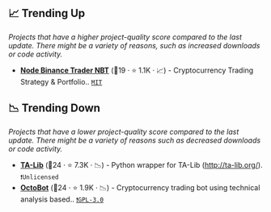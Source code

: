 ## 📈 Trending Up

_Projects that have a higher project-quality score compared to the last update. There might be a variety of reasons, such as increased downloads or code activity._

- <b><a href="https://github.com/bitcoinvsalts/node-binance-trader">Node Binance Trader NBT</a></b> (🥈19 ·  ⭐ 1.1K · 📈) - Cryptocurrency Trading Strategy & Portfolio.. <code><a href="http://bit.ly/34MBwT8">MIT</a></code> <code><img src="https://cdn.icon-icons.com/icons2/2415/PNG/512/nodejs_plain_logo_icon_146409.png" style="display:inline;" width="13" height="13"></code>

## 📉 Trending Down

_Projects that have a lower project-quality score compared to the last update. There might be a variety of reasons such as decreased downloads or code activity._

- <b><a href="https://github.com/TA-Lib/ta-lib-python">TA-Lib</a></b> (🥈24 ·  ⭐ 7.3K · 📉) - Python wrapper for TA-Lib (http://ta-lib.org/). <code>❗Unlicensed</code> <code><img src="https://www.python.org/static/favicon.ico" style="display:inline;" width="13" height="13"></code>
- <b><a href="https://github.com/Drakkar-Software/OctoBot">OctoBot</a></b> (🥈24 ·  ⭐ 1.9K · 📉) - Cryptocurrency trading bot using technical analysis based.. <code><a href="http://bit.ly/2M0xdwT">❗️GPL-3.0</a></code> <code><img src="https://www.python.org/static/favicon.ico" style="display:inline;" width="13" height="13"></code>

